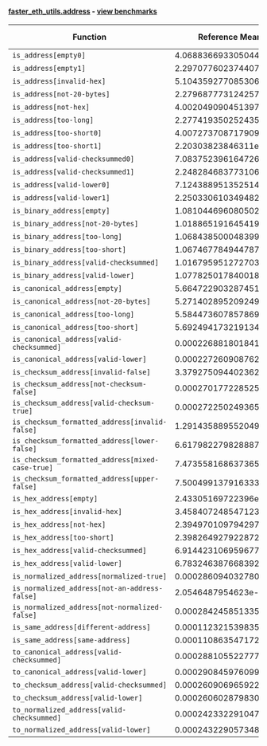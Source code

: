 #### [faster_eth_utils.address](https://github.com/BobTheBuidler/faster-eth-utils/blob/master/faster_eth_utils/address.py) - [view benchmarks](https://github.com/BobTheBuidler/faster-eth-utils/blob/master/benchmarks/test_address_benchmarks.py)

| Function | Reference Mean | Faster Mean | % Change | Speedup (%) | x Faster | Faster |
|----------|---------------|-------------|----------|-------------|----------|--------|
| `is_address[empty0]` | 4.0688366933050446e-05 | 2.85989336537086e-05 | 29.71% | 42.27% | 1.42x | ✅ |
| `is_address[empty1]` | 2.2970776023744073e-05 | 8.547374134190505e-06 | 62.79% | 168.75% | 2.69x | ✅ |
| `is_address[invalid-hex]` | 5.104359277085306e-05 | 4.048428547714739e-05 | 20.69% | 26.08% | 1.26x | ✅ |
| `is_address[not-20-bytes]` | 2.279687773124257e-05 | 8.612150429073469e-06 | 62.22% | 164.71% | 2.65x | ✅ |
| `is_address[not-hex]` | 4.002049090451397e-05 | 2.8596383557751927e-05 | 28.55% | 39.95% | 1.40x | ✅ |
| `is_address[too-long]` | 2.2774193502524353e-05 | 8.7421711425298e-06 | 61.61% | 160.51% | 2.61x | ✅ |
| `is_address[too-short0]` | 4.007273708717909e-05 | 2.864972058142978e-05 | 28.51% | 39.87% | 1.40x | ✅ |
| `is_address[too-short1]` | 2.20303823846311e-05 | 8.681834615519156e-06 | 60.59% | 153.75% | 2.54x | ✅ |
| `is_address[valid-checksummed0]` | 7.083752396164726e-05 | 6.025186096078401e-05 | 14.94% | 17.57% | 1.18x | ✅ |
| `is_address[valid-checksummed1]` | 2.2482846837731065e-05 | 8.747556076870534e-06 | 61.09% | 157.02% | 2.57x | ✅ |
| `is_address[valid-lower0]` | 7.124388951352514e-05 | 6.0682307775079754e-05 | 14.82% | 17.40% | 1.17x | ✅ |
| `is_address[valid-lower1]` | 2.2503306103494824e-05 | 8.799674838264818e-06 | 60.90% | 155.73% | 2.56x | ✅ |
| `is_binary_address[empty]` | 1.0810446960805029e-05 | 8.262103155208664e-06 | 23.57% | 30.84% | 1.31x | ✅ |
| `is_binary_address[not-20-bytes]` | 1.0188651916454194e-05 | 8.469673190977675e-06 | 16.87% | 20.30% | 1.20x | ✅ |
| `is_binary_address[too-long]` | 1.0684385000483992e-05 | 8.255982626304499e-06 | 22.73% | 29.41% | 1.29x | ✅ |
| `is_binary_address[too-short]` | 1.0674677849447877e-05 | 8.237807621109167e-06 | 22.83% | 29.58% | 1.30x | ✅ |
| `is_binary_address[valid-checksummed]` | 1.0167959512727038e-05 | 8.28040001984825e-06 | 18.56% | 22.80% | 1.23x | ✅ |
| `is_binary_address[valid-lower]` | 1.0778250178400182e-05 | 8.297019153654127e-06 | 23.02% | 29.91% | 1.30x | ✅ |
| `is_canonical_address[empty]` | 5.664722903287451e-06 | 4.3165788798481566e-06 | 23.80% | 31.23% | 1.31x | ✅ |
| `is_canonical_address[not-20-bytes]` | 5.271402895209249e-06 | 4.2707666345853605e-06 | 18.98% | 23.43% | 1.23x | ✅ |
| `is_canonical_address[too-long]` | 5.584473607857869e-06 | 4.208652638806967e-06 | 24.64% | 32.69% | 1.33x | ✅ |
| `is_canonical_address[too-short]` | 5.692494173219134e-06 | 4.225442664615349e-06 | 25.77% | 34.72% | 1.35x | ✅ |
| `is_canonical_address[valid-checksummed]` | 0.00022688180184123635 | 9.693574657100897e-05 | 57.27% | 134.05% | 2.34x | ✅ |
| `is_canonical_address[valid-lower]` | 0.00022726090876296477 | 9.82922029945391e-05 | 56.75% | 131.21% | 2.31x | ✅ |
| `is_checksum_address[invalid-false]` | 3.3792750944023627e-06 | 2.0428162553198332e-06 | 39.55% | 65.42% | 1.65x | ✅ |
| `is_checksum_address[not-checksum-false]` | 0.00027017722852526726 | 8.833314233862697e-05 | 67.31% | 205.86% | 3.06x | ✅ |
| `is_checksum_address[valid-checksum-true]` | 0.00027225024936567034 | 8.939945638317465e-05 | 67.16% | 204.53% | 3.05x | ✅ |
| `is_checksum_formatted_address[invalid-false]` | 1.2914358895520492e-05 | 9.032636832153906e-06 | 30.06% | 42.97% | 1.43x | ✅ |
| `is_checksum_formatted_address[lower-false]` | 6.617982279828887e-05 | 4.749049621527683e-05 | 28.24% | 39.35% | 1.39x | ✅ |
| `is_checksum_formatted_address[mixed-case-true]` | 7.473558168637365e-05 | 5.61922100291943e-05 | 24.81% | 33.00% | 1.33x | ✅ |
| `is_checksum_formatted_address[upper-false]` | 7.500499137916333e-05 | 5.6766090759408715e-05 | 24.32% | 32.13% | 1.32x | ✅ |
| `is_hex_address[empty]` | 2.43305169722396e-05 | 1.686121024427391e-05 | 30.70% | 44.30% | 1.44x | ✅ |
| `is_hex_address[invalid-hex]` | 3.458407248547123e-05 | 2.8713186797827997e-05 | 16.98% | 20.45% | 1.20x | ✅ |
| `is_hex_address[not-hex]` | 2.3949701097942977e-05 | 1.6961911566332857e-05 | 29.18% | 41.20% | 1.41x | ✅ |
| `is_hex_address[too-short]` | 2.398264927922872e-05 | 1.707965262534689e-05 | 28.78% | 40.42% | 1.40x | ✅ |
| `is_hex_address[valid-checksummed]` | 6.914423106959677e-05 | 5.9458101019204096e-05 | 14.01% | 16.29% | 1.16x | ✅ |
| `is_hex_address[valid-lower]` | 6.783246387668392e-05 | 6.0400804212142814e-05 | 10.96% | 12.30% | 1.12x | ✅ |
| `is_normalized_address[normalized-true]` | 0.0002860940327805732 | 0.00010557084239868288 | 63.10% | 171.00% | 2.71x | ✅ |
| `is_normalized_address[not-an-address-false]` | 2.0546487954623e-05 | 1.4876949116841294e-05 | 27.59% | 38.11% | 1.38x | ✅ |
| `is_normalized_address[not-normalized-false]` | 0.00028424585133521036 | 0.00010352119581147058 | 63.58% | 174.58% | 2.75x | ✅ |
| `is_same_address[different-address]` | 0.000112321539835571 | 4.1717817256198974e-05 | 62.86% | 169.24% | 2.69x | ✅ |
| `is_same_address[same-address]` | 0.00011086354717253852 | 4.148172524444589e-05 | 62.58% | 167.26% | 2.67x | ✅ |
| `to_canonical_address[valid-checksummed]` | 0.0002881055227776271 | 8.375574204199321e-05 | 70.93% | 243.98% | 3.44x | ✅ |
| `to_canonical_address[valid-lower]` | 0.00029084597609988763 | 8.332404134940759e-05 | 71.35% | 249.05% | 3.49x | ✅ |
| `to_checksum_address[valid-checksummed]` | 0.0002609069659223053 | 7.86937115888175e-05 | 69.84% | 231.55% | 3.32x | ✅ |
| `to_checksum_address[valid-lower]` | 0.0002606028798309362 | 7.834113813342278e-05 | 69.94% | 232.65% | 3.33x | ✅ |
| `to_normalized_address[valid-checksummed]` | 0.0002423322910475987 | 7.136977663178941e-05 | 70.55% | 239.54% | 3.40x | ✅ |
| `to_normalized_address[valid-lower]` | 0.0002432290573480578 | 7.19145056011067e-05 | 70.43% | 238.22% | 3.38x | ✅ |
